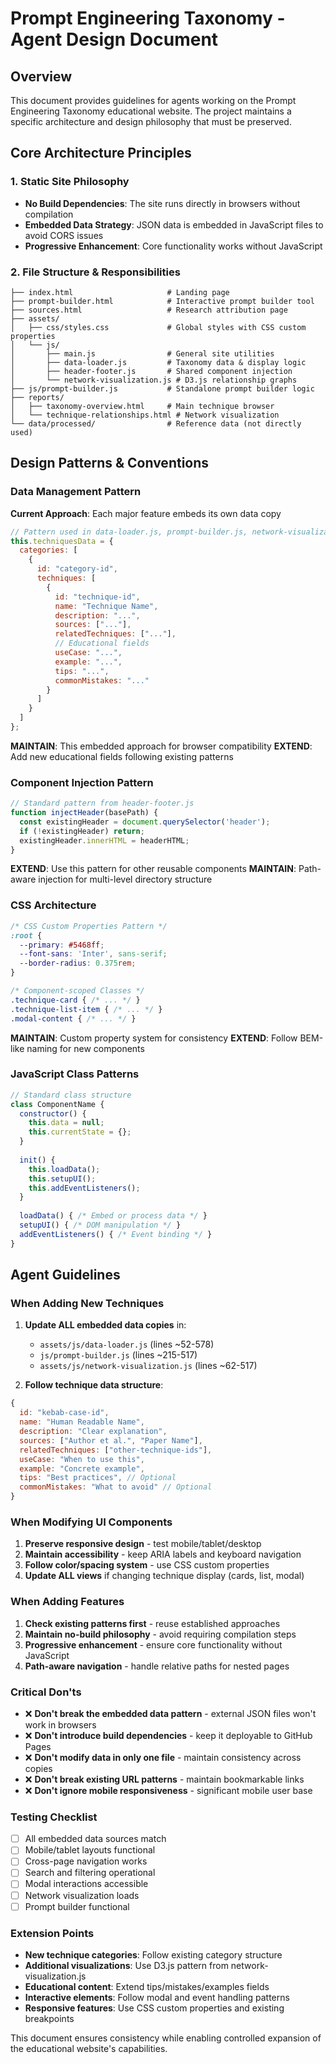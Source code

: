 # Prompt Engineering Taxonomy - Agent Design Document

## Overview
This document provides guidelines for agents working on the Prompt Engineering Taxonomy educational website. The project maintains a specific architecture and design philosophy that must be preserved.

## Core Architecture Principles

### 1. Static Site Philosophy
- **No Build Dependencies**: The site runs directly in browsers without compilation
- **Embedded Data Strategy**: JSON data is embedded in JavaScript files to avoid CORS issues
- **Progressive Enhancement**: Core functionality works without JavaScript

### 2. File Structure & Responsibilities

```
├── index.html                     # Landing page
├── prompt-builder.html            # Interactive prompt builder tool  
├── sources.html                   # Research attribution page
├── assets/
│   ├── css/styles.css             # Global styles with CSS custom properties
│   └── js/
│       ├── main.js                # General site utilities
│       ├── data-loader.js         # Taxonomy data & display logic
│       ├── header-footer.js       # Shared component injection
│       └── network-visualization.js # D3.js relationship graphs
├── js/prompt-builder.js           # Standalone prompt builder logic
├── reports/
│   ├── taxonomy-overview.html     # Main technique browser
│   └── technique-relationships.html # Network visualization
└── data/processed/                # Reference data (not directly used)
```

## Design Patterns & Conventions

### Data Management Pattern
**Current Approach**: Each major feature embeds its own data copy
```javascript
// Pattern used in data-loader.js, prompt-builder.js, network-visualization.js
this.techniquesData = {
  categories: [
    {
      id: "category-id",
      techniques: [
        {
          id: "technique-id", 
          name: "Technique Name",
          description: "...",
          sources: ["..."],
          relatedTechniques: ["..."],
          // Educational fields
          useCase: "...",
          example: "...",
          tips: "...",
          commonMistakes: "..."
        }
      ]
    }
  ]
};
```

**MAINTAIN**: This embedded approach for browser compatibility
**EXTEND**: Add new educational fields following existing patterns

### Component Injection Pattern
```javascript
// Standard pattern from header-footer.js
function injectHeader(basePath) {
  const existingHeader = document.querySelector('header');
  if (!existingHeader) return;
  existingHeader.innerHTML = headerHTML;
}
```

**EXTEND**: Use this pattern for other reusable components
**MAINTAIN**: Path-aware injection for multi-level directory structure

### CSS Architecture
```css
/* CSS Custom Properties Pattern */
:root {
  --primary: #5468ff;
  --font-sans: 'Inter', sans-serif;
  --border-radius: 0.375rem;
}

/* Component-scoped Classes */
.technique-card { /* ... */ }
.technique-list-item { /* ... */ }
.modal-content { /* ... */ }
```

**MAINTAIN**: Custom property system for consistency
**EXTEND**: Follow BEM-like naming for new components

### JavaScript Class Patterns
```javascript
// Standard class structure
class ComponentName {
  constructor() {
    this.data = null;
    this.currentState = {};
  }
  
  init() {
    this.loadData();
    this.setupUI();
    this.addEventListeners();
  }
  
  loadData() { /* Embed or process data */ }
  setupUI() { /* DOM manipulation */ }
  addEventListeners() { /* Event binding */ }
}
```

## Agent Guidelines

### When Adding New Techniques
1. **Update ALL embedded data copies** in:
   - `assets/js/data-loader.js` (lines ~52-578)
   - `js/prompt-builder.js` (lines ~215-517) 
   - `assets/js/network-visualization.js` (lines ~62-517)

2. **Follow technique data structure**:
```javascript
{
  id: "kebab-case-id",
  name: "Human Readable Name", 
  description: "Clear explanation",
  sources: ["Author et al.", "Paper Name"],
  relatedTechniques: ["other-technique-ids"],
  useCase: "When to use this",
  example: "Concrete example",
  tips: "Best practices", // Optional
  commonMistakes: "What to avoid" // Optional
}
```

### When Modifying UI Components
1. **Preserve responsive design** - test mobile/tablet/desktop
2. **Maintain accessibility** - keep ARIA labels and keyboard navigation
3. **Follow color/spacing system** - use CSS custom properties
4. **Update ALL views** if changing technique display (cards, list, modal)

### When Adding Features
1. **Check existing patterns first** - reuse established approaches
2. **Maintain no-build philosophy** - avoid requiring compilation steps
3. **Progressive enhancement** - ensure core functionality without JavaScript
4. **Path-aware navigation** - handle relative paths for nested pages

### Critical Don'ts
- ❌ **Don't break the embedded data pattern** - external JSON files won't work in browsers
- ❌ **Don't introduce build dependencies** - keep it deployable to GitHub Pages
- ❌ **Don't modify data in only one file** - maintain consistency across copies
- ❌ **Don't break existing URL patterns** - maintain bookmarkable links
- ❌ **Don't ignore mobile responsiveness** - significant mobile user base

### Testing Checklist
- [ ] All embedded data sources match
- [ ] Mobile/tablet layouts functional
- [ ] Cross-page navigation works
- [ ] Search and filtering operational
- [ ] Modal interactions accessible
- [ ] Network visualization loads
- [ ] Prompt builder functional

### Extension Points
- **New technique categories**: Follow existing category structure
- **Additional visualizations**: Use D3.js pattern from network-visualization.js
- **Educational content**: Extend tips/mistakes/examples fields
- **Interactive elements**: Follow modal and event handling patterns
- **Responsive features**: Use CSS custom properties and existing breakpoints

This document ensures consistency while enabling controlled expansion of the educational website's capabilities.